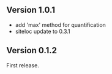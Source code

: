 ## Version 1.0.1

- add 'max' method for quantification
- siteloc update to 0.3.1

## Version 0.1.2

First release.
